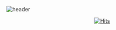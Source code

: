 ![header](https://capsule-render.vercel.app/api?type=wave&color=auto&height=300&section=header&text=YooAhHyeon%20financedata&fontSize=90)


  <div align=center>
	
  [![Hits](https://hits.seeyoufarm.com/api/count/incr/badge.svg?url=https%3A%2F%2Fgithub.com%2Fzzsza)](https://hits.seeyoufarm.com) 
	
  </div>
  
  
